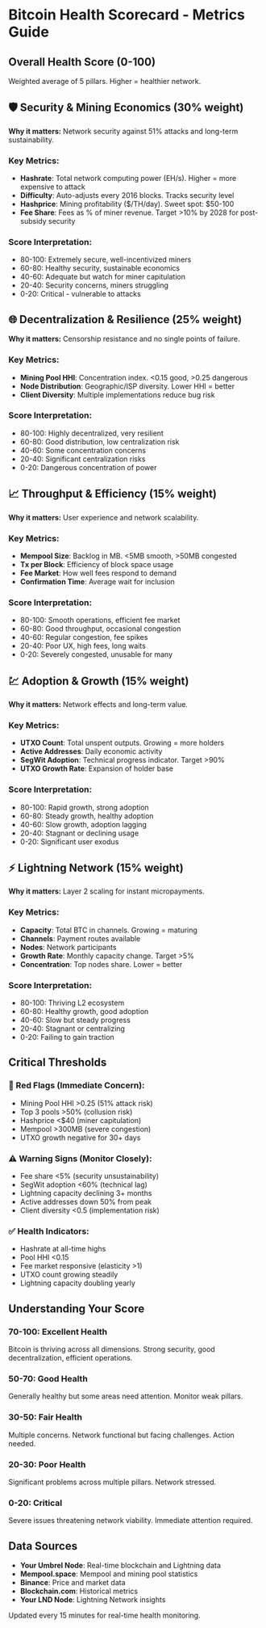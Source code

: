 # Bitcoin Health Scorecard - Metrics Guide

## Overall Health Score (0-100)
Weighted average of 5 pillars. Higher = healthier network.

## 🛡️ Security & Mining Economics (30% weight)
**Why it matters:** Network security against 51% attacks and long-term sustainability.

### Key Metrics:
- **Hashrate**: Total network computing power (EH/s). Higher = more expensive to attack
- **Difficulty**: Auto-adjusts every 2016 blocks. Tracks security level
- **Hashprice**: Mining profitability ($/TH/day). Sweet spot: $50-100
- **Fee Share**: Fees as % of miner revenue. Target >10% by 2028 for post-subsidy security

### Score Interpretation:
- 80-100: Extremely secure, well-incentivized miners
- 60-80: Healthy security, sustainable economics  
- 40-60: Adequate but watch for miner capitulation
- 20-40: Security concerns, miners struggling
- 0-20: Critical - vulnerable to attacks

## 🌐 Decentralization & Resilience (25% weight)
**Why it matters:** Censorship resistance and no single points of failure.

### Key Metrics:
- **Mining Pool HHI**: Concentration index. <0.15 good, >0.25 dangerous
- **Node Distribution**: Geographic/ISP diversity. Lower HHI = better
- **Client Diversity**: Multiple implementations reduce bug risk

### Score Interpretation:
- 80-100: Highly decentralized, very resilient
- 60-80: Good distribution, low centralization risk
- 40-60: Some concentration concerns
- 20-40: Significant centralization risks
- 0-20: Dangerous concentration of power

## 📈 Throughput & Efficiency (15% weight)
**Why it matters:** User experience and network scalability.

### Key Metrics:
- **Mempool Size**: Backlog in MB. <5MB smooth, >50MB congested
- **Tx per Block**: Efficiency of block space usage
- **Fee Market**: How well fees respond to demand
- **Confirmation Time**: Average wait for inclusion

### Score Interpretation:
- 80-100: Smooth operations, efficient fee market
- 60-80: Good throughput, occasional congestion
- 40-60: Regular congestion, fee spikes
- 20-40: Poor UX, high fees, long waits
- 0-20: Severely congested, unusable for many

## 💹 Adoption & Growth (15% weight)
**Why it matters:** Network effects and long-term value.

### Key Metrics:
- **UTXO Count**: Total unspent outputs. Growing = more holders
- **Active Addresses**: Daily economic activity
- **SegWit Adoption**: Technical progress indicator. Target >90%
- **UTXO Growth Rate**: Expansion of holder base

### Score Interpretation:
- 80-100: Rapid growth, strong adoption
- 60-80: Steady growth, healthy adoption
- 40-60: Slow growth, adoption lagging
- 20-40: Stagnant or declining usage
- 0-20: Significant user exodus

## ⚡ Lightning Network (15% weight)
**Why it matters:** Layer 2 scaling for instant micropayments.

### Key Metrics:
- **Capacity**: Total BTC in channels. Growing = maturing
- **Channels**: Payment routes available
- **Nodes**: Network participants
- **Growth Rate**: Monthly capacity change. Target >5%
- **Concentration**: Top nodes share. Lower = better

### Score Interpretation:
- 80-100: Thriving L2 ecosystem
- 60-80: Healthy growth, good adoption
- 40-60: Slow but steady progress
- 20-40: Stagnant or centralizing
- 0-20: Failing to gain traction

## Critical Thresholds

### 🚨 Red Flags (Immediate Concern):
- Mining Pool HHI >0.25 (51% attack risk)
- Top 3 pools >50% (collusion risk)
- Hashprice <$40 (miner capitulation)
- Mempool >300MB (severe congestion)
- UTXO growth negative for 30+ days

### ⚠️ Warning Signs (Monitor Closely):
- Fee share <5% (security unsustainability)
- SegWit adoption <60% (technical lag)
- Lightning capacity declining 3+ months
- Active addresses down 50% from peak
- Client diversity <0.5 (implementation risk)

### ✅ Health Indicators:
- Hashrate at all-time highs
- Pool HHI <0.15
- Fee market responsive (elasticity >1)
- UTXO count growing steadily
- Lightning capacity doubling yearly

## Understanding Your Score

### 70-100: Excellent Health
Bitcoin is thriving across all dimensions. Strong security, good decentralization, efficient operations.

### 50-70: Good Health
Generally healthy but some areas need attention. Monitor weak pillars.

### 30-50: Fair Health
Multiple concerns. Network functional but facing challenges. Action needed.

### 20-30: Poor Health
Significant problems across multiple pillars. Network stressed.

### 0-20: Critical
Severe issues threatening network viability. Immediate attention required.

## Data Sources
- **Your Umbrel Node**: Real-time blockchain and Lightning data
- **Mempool.space**: Mempool and mining pool statistics
- **Binance**: Price and market data
- **Blockchain.com**: Historical metrics
- **Your LND Node**: Lightning Network insights

Updated every 15 minutes for real-time health monitoring.